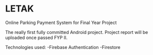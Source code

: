 # LETAK
Online Parking Payment System for Final Year Project

The really first fully committed Android project.
Project report will be uploaded once passed FYP II.

Technologies used: 
-Firebase Authentication
-Firestore 

